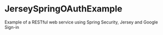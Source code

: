 JerseySpringOAuthExample
========================

Example of a RESTful web service using Spring Security, Jersey and Google Sign-in
